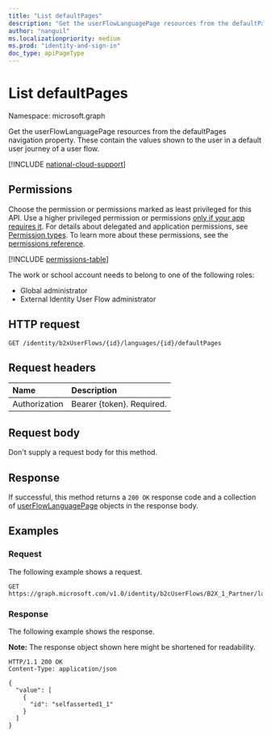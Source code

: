 ```yaml
---
title: "List defaultPages"
description: "Get the userFlowLanguagePage resources from the defaultPages navigation property."
author: "nanguil"
ms.localizationpriority: medium
ms.prod: "identity-and-sign-in"
doc_type: apiPageType
---
```


# List defaultPages

Namespace: microsoft.graph

Get the userFlowLanguagePage resources from the defaultPages navigation property. These contain the values shown to the user in a default user journey of a user flow.

[!INCLUDE [national-cloud-support](../../includes/global-only.md)]

## Permissions

Choose the permission or permissions marked as least privileged for this API. Use a higher privileged permission or permissions [only if your app requires it](/graph/permissions-overview#best-practices-for-using-microsoft-graph-permissions). For details about delegated and application permissions, see [Permission types](/graph/permissions-overview#permission-types). To learn more about these permissions, see the [permissions reference](/graph/permissions-reference).

<!-- { "blockType": "permissions", "name": "userflowlanguageconfiguration_list_defaultpages" } -->
[!INCLUDE [permissions-table](../includes/permissions/userflowlanguageconfiguration-list-defaultpages-permissions.md)]

The work or school account needs to belong to one of the following roles:

* Global administrator
* External Identity User Flow administrator

## HTTP request

<!-- {
  "blockType": "ignored"
}
-->

``` http
GET /identity/b2xUserFlows/{id}/languages/{id}/defaultPages
```

## Request headers

|Name|Description|
|:---|:---|
|Authorization|Bearer {token}. Required.|

## Request body

Don't supply a request body for this method.

## Response

If successful, this method returns a `200 OK` response code and a collection of [userFlowLanguagePage](../resources/userflowlanguagepage.md) objects in the response body.

## Examples

### Request

The following example shows a request.

<!-- {
  "blockType": "request",
  "name": "get_userflowlanguagepage_1",
  "sampleKeys": ["B2X_1_Partner", "en"]
}
-->

``` http
GET https://graph.microsoft.com/v1.0/identity/b2cUserFlows/B2X_1_Partner/languages/en/defaultPages
```

### Response

The following example shows the response.

**Note:** The response object shown here might be shortened for readability.
<!-- {
  "blockType": "response",
  "truncated": true,
  "@odata.type": "Collection(microsoft.graph.userFlowLanguagePage)"
}
-->

``` http
HTTP/1.1 200 OK
Content-Type: application/json

{
  "value": [
    {
      "id": "selfasserted1_1"
    }
  ]
}
```
